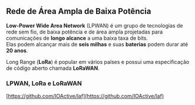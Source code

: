 ## Rede de Área Ampla de Baixa Potência

**Low-Power Wide Area Network** (LPWAN) é um grupo de tecnologias de rede sem fio, de baixa potência e de área ampla projetadas para comunicações de **longo alcance** a uma baixa taxa de bits.\
Elas podem alcançar mais de **seis milhas** e suas **baterias** podem durar até **20 anos**.

Long Range (**LoRa**) é popular em vários países e possui uma especificação de código aberto chamada **LoRaWAN**.

### LPWAN, LoRa e LoRaWAN

[https://github.com/IOActive/laf](https://github.com/IOActive/laf)
